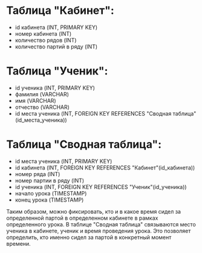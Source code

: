 # Таблица "Кабинет":
- id кабинета (INT, PRIMARY KEY)
- номер кабинета (INT)
- количество рядов (INT)
- количество партий в ряду (INT)

# Таблица "Ученик":
- id ученика (INT, PRIMARY KEY)
- фамилия (VARCHAR)
- имя (VARCHAR)
- отчество (VARCHAR)
- id места ученика (INT, FOREIGN KEY REFERENCES "Сводная таблица"(id_места_ученика))

# Таблица "Сводная таблица":
- id места ученика (INT, PRIMARY KEY)
- id кабинета (INT, FOREIGN KEY REFERENCES "Кабинет"(id_кабинета))
- номер ряда (INT)
- номер партии в ряду (INT)
- id ученика (INT, FOREIGN KEY REFERENCES "Ученик"(id_ученика))
- начало урока (TIMESTAMP)
- конец урока (TIMESTAMP)

Таким образом, можно фиксировать, кто и в какое время сидел за определенной партой в определенном кабинете в рамках определенного урока. В таблице "Сводная таблица" связываются место ученика в кабинете, ученик и время проведения урока. Это позволяет определить, кто именно сидел за партой в конкретный момент времени.

